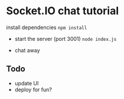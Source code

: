 # Socket.IO chat tutorial

install dependencies
`npm install`

- start the server (port 3001)
`node index.js`

- chat away

## Todo 
- update UI
- deploy for fun?
